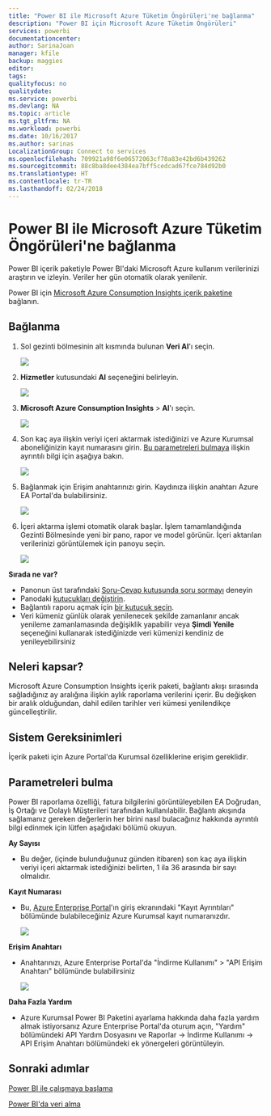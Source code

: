```yaml
---
title: "Power BI ile Microsoft Azure Tüketim Öngörüleri'ne bağlanma"
description: "Power BI için Microsoft Azure Tüketim Öngörüleri"
services: powerbi
documentationcenter: 
author: SarinaJoan
manager: kfile
backup: maggies
editor: 
tags: 
qualityfocus: no
qualitydate: 
ms.service: powerbi
ms.devlang: NA
ms.topic: article
ms.tgt_pltfrm: NA
ms.workload: powerbi
ms.date: 10/16/2017
ms.author: sarinas
LocalizationGroup: Connect to services
ms.openlocfilehash: 709921a98f6e06572063cf78a83e42bd6b439262
ms.sourcegitcommit: 88c8ba8dee4384ea7bff5cedcad67fce784d92b0
ms.translationtype: HT
ms.contentlocale: tr-TR
ms.lasthandoff: 02/24/2018
---
```

# <a name="connect-to-microsoft-azure-consumption-insights-with-power-bi"></a>Power BI ile Microsoft Azure Tüketim Öngörüleri'ne bağlanma
Power BI içerik paketiyle Power BI'daki Microsoft Azure kullanım verilerinizi araştırın ve izleyin. Veriler her gün otomatik olarak yenilenir.

Power BI için [Microsoft Azure Consumption Insights içerik paketine](https://app.powerbi.com/getdata/services/azureconsumption) bağlanın.

## <a name="how-to-connect"></a>Bağlanma
1. Sol gezinti bölmesinin alt kısmında bulunan **Veri Al**'ı seçin.
   
    ![](media/service-connect-to-azure-consumption-insights/getdata.png)
2. **Hizmetler** kutusundaki **Al** seçeneğini belirleyin.
   
   ![](media/service-connect-to-azure-consumption-insights/services.png)
3. **Microsoft Azure Consumption Insights** \> **Al**'ı seçin. 
   
   ![](media/service-connect-to-azure-consumption-insights/mazureconsumption.png)
4. Son kaç aya ilişkin veriyi içeri aktarmak istediğinizi ve Azure Kurumsal aboneliğinizin kayıt numarasını girin. [Bu parametreleri bulmaya](#FindingParams) ilişkin ayrıntılı bilgi için aşağıya bakın.
   
    ![](media/service-connect-to-azure-consumption-insights/azureconsumptionparams.png)
5. Bağlanmak için Erişim anahtarınızı girin. Kaydınıza ilişkin anahtarı Azure EA Portal'da bulabilirsiniz. 
   
    ![](media/service-connect-to-azure-consumption-insights/msazureconsumptioncreds.png)
6. İçeri aktarma işlemi otomatik olarak başlar. İşlem tamamlandığında Gezinti Bölmesinde yeni bir pano, rapor ve model görünür. İçeri aktarılan verilerinizi görüntülemek için panoyu seçin.
   
   ![](media/service-connect-to-azure-consumption-insights/msazureconsumptiondashboard.png)

**Sırada ne var?**

* Panonun üst tarafındaki [Soru-Cevap kutusunda soru sormayı](power-bi-q-and-a.md) deneyin
* Panodaki [kutucukları değiştirin](service-dashboard-edit-tile.md).
* Bağlantılı raporu açmak için [bir kutucuk seçin](service-dashboard-tiles.md).
* Veri kümeniz günlük olarak yenilenecek şekilde zamanlanır ancak yenileme zamanlamasında değişiklik yapabilir veya **Şimdi Yenile** seçeneğini kullanarak istediğinizde veri kümenizi kendiniz de yenileyebilirsiniz

## <a name="whats-included"></a>Neleri kapsar?
Microsoft Azure Consumption Insights içerik paketi, bağlantı akışı sırasında sağladığınız ay aralığına ilişkin aylık raporlama verilerini içerir. Bu değişken bir aralık olduğundan, dahil edilen tarihler veri kümesi yenilendikçe güncelleştirilir.

## <a name="system-requirements"></a>Sistem Gereksinimleri
İçerik paketi için Azure Portal'da Kurumsal özelliklerine erişim gereklidir. 

<a name="FindingParams"></a>

## <a name="finding-parameters"></a>Parametreleri bulma
Power BI raporlama özelliği, fatura bilgilerini görüntüleyebilen EA Doğrudan, İş Ortağı ve Dolaylı Müşterileri tarafından kullanılabilir. Bağlantı akışında sağlamanız gereken değerlerin her birini nasıl bulacağınız hakkında ayrıntılı bilgi edinmek için lütfen aşağıdaki bölümü okuyun.

**Ay Sayısı**

* Bu değer, (içinde bulunduğunuz günden itibaren) son kaç aya ilişkin veriyi içeri aktarmak istediğinizi belirten, 1 ila 36 arasında bir sayı olmalıdır.

**Kayıt Numarası**

* Bu, [Azure Enterprise Portal](https://ea.azure.com/)'ın giriş ekranındaki "Kayıt Ayrıntıları" bölümünde bulabileceğiniz Azure Kurumsal kayıt numaranızdır.
  
    ![](media/service-connect-to-azure-consumption-insights/params2.png)

**Erişim Anahtarı**

* Anahtarınızı, Azure Enterprise Portal'da "İndirme Kullanımı" > "API Erişim Anahtarı" bölümünde bulabilirsiniz
  
    ![](media/service-connect-to-azure-consumption-insights/creds2.png)

**Daha Fazla Yardım**

* Azure Kurumsal Power BI Paketini ayarlama hakkında daha fazla yardım almak istiyorsanız Azure Enterprise Portal'da oturum açın, "Yardım" bölümündeki API Yardım Dosyasını ve Raporlar -> İndirme Kullanımı -> API Erişim Anahtarı bölümündeki ek yönergeleri görüntüleyin. 

## <a name="next-steps"></a>Sonraki adımlar
[Power BI ile çalışmaya başlama](service-get-started.md)

[Power BI'da veri alma](service-get-data.md)

